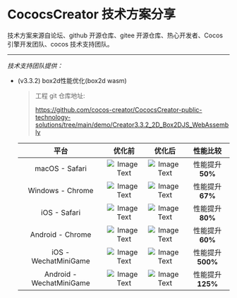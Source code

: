 # CococsCreator 技术方案分享

 技术方案来源自论坛、github 开源仓库、gitee 开源仓库、热心开发者、Cocos 引擎开发团队、cocos 技术支持团队。

---
*技术支持团队提供：*

* (v3.3.2) box2d性能优化(box2d wasm)

  > 工程 git 仓库地址: 
  >
  > https://github.com/cocos-creator/CococsCreator-public-technology-solutions/tree/main/demo/Creator3.3.2_2D_Box2DJS_WebAssembly
  
  |  平台  |  优化前  | 优化后  |  性能比较  |
  | :-----------------------: | :-----------------------: | :-----------------------: | :-----------------------: |
  | macOS - Safari | ![Image Text](https://github.com/cocos-creator/CococsCreator-public-technology-solutions/blob/main/image/2021111901.jpeg)   | ![Image Text](https://github.com/cocos-creator/CococsCreator-public-technology-solutions/blob/main/image/2021111911.jpeg)   |  性能提升**50%**  |
  | Windows - Chrome |  ![Image Text](https://github.com/cocos-creator/CococsCreator-public-technology-solutions/blob/main/image/2021111902.jpeg)  |  ![Image Text](https://github.com/cocos-creator/CococsCreator-public-technology-solutions/blob/main/image/2021111912.jpeg)  |  性能提升**67%**  |
  | iOS - Safari |  ![Image Text](https://github.com/cocos-creator/CococsCreator-public-technology-solutions/blob/main/image/2021111903.jpeg)  | ![Image Text](https://github.com/cocos-creator/CococsCreator-public-technology-solutions/blob/main/image/2021111913.jpeg)   | 性能提升**80%**  |
  | Android - Chrome |  ![Image Text](https://github.com/cocos-creator/CococsCreator-public-technology-solutions/blob/main/image/2021111904.jpeg)  |  ![Image Text](https://github.com/cocos-creator/CococsCreator-public-technology-solutions/blob/main/image/2021111914.jpeg)  | 性能提升**60%**  | 
  | iOS - WechatMiniGame |  ![Image Text](https://github.com/cocos-creator/CococsCreator-public-technology-solutions/blob/main/image/2021111905.jpeg)  |  ![Image Text](https://github.com/cocos-creator/CococsCreator-public-technology-solutions/blob/main/image/2021111915.jpeg)  | 性能提升**500%**  |  
  | Android - WechatMiniGame | ![Image Text](https://github.com/cocos-creator/CococsCreator-public-technology-solutions/blob/main/image/2021111906.jpeg)   |  ![Image Text](https://github.com/cocos-creator/CococsCreator-public-technology-solutions/blob/main/image/2021111916.jpeg)  | 性能提升**125%**  |

